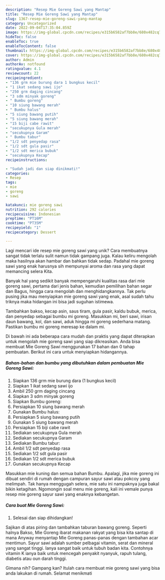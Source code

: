 ```yaml
---
description: "Resep Mie Goreng Sawi yang Mantap"
title: "Resep Mie Goreng Sawi yang Mantap"
slug: 1367-resep-mie-goreng-sawi-yang-mantap
category: Uncategorized
date: 2022-09-04T17:35:04.859Z
image: https://img-global.cpcdn.com/recipes/e315b6582af7bb8e/680x482cq70/mie-goreng-sawi-foto-resep-utama.jpg
hideToc: false
enableToc: true
enableTocContent: false
thumbnail: https://img-global.cpcdn.com/recipes/e315b6582af7bb8e/680x482cq70/mie-goreng-sawi-foto-resep-utama.jpg
cover: https://img-global.cpcdn.com/recipes/e315b6582af7bb8e/680x482cq70/mie-goreng-sawi-foto-resep-utama.jpg
author: Admin
authorAv: notfound
ratingvalue: 4.1
reviewcount: 22
recipeingredient:
- "136 grm mie burung dara 1 bungkus kecil"
- "1 ikat sedang sawi ijo"
- "250 grm daging cincang"
- "3 sdm minyak goreng"
- " Bumbu goreng"
- "10 siung bawang merah"
- " Bumbu halus"
- "5 siung bawang putih"
- "5 siung bawang merah"
- "15 biji cabe rawit"
- "secukupnya Gula merah"
- "secukupnya Garam"
- " Bumbu tabur"
- "1/2 sdt penyedap rasa"
- "1/2 sdt gula pasir"
- "1/2 sdt merica bubuk"
- "secukupnya Kecap"
recipeinstructions:

- "Sudah jadi dan siap dinikmati!"
categories:
- Resep
tags:
- mie
- goreng
- sawi

katakunci: mie goreng sawi 
nutrition: 292 calories
recipecuisine: Indonesian
preptime: "PT16M"
cooktime: "PT35M"
recipeyield: "1"
recipecategory: Dessert

---
```





Lagi mencari ide resep mie goreng sawi yang unik? Cara membuatnya sangat tidak terlalu sulit namun tidak gampang juga. Kalau keliru mengolah maka hasilnya akan hambar dan bahkan tidak sedap. Padahal mie goreng sawi yang enak harusnya sih mempunyai aroma dan rasa yang dapat memancing selera Kita.





Banyak hal yang sedikit banyak mempengaruhi kualitas rasa dari mie goreng sawi, pertama dari jenis bahan, kemudian pemilihan bahan segar dan Bagus, hingga cara mengolah dan menghidangkannya. Tak perlu pusing jika mau menyiapkan mie goreng sawi yang enak,      asal sudah tahu triknya maka hidangan ini bisa jadi suguhan istimewa.














Tambahkan bakso, kecap asin, saus tiram, gula pasir, kaldu bubuk, merica, dan penyedap sebagai bumbu mi goreng. Masukkan mi, beri sawi, irisan daun bawang, kol, dan sawi, aduk hingga mi goreng sederhana matang. Pastikan bumbu mi goreng meresap ke dalam mi.






Di bawah ini ada beberapa cara mudah dan praktis yang dapat diterapkan untuk mengolah mie goreng sawi yang siap dikreasikan. Anda bisa membuat Mie Goreng Sawi menggunakan 17 bahan dan 0 tahap pembuatan. Berikut ini cara untuk menyiapkan hidangannya.

<!--inarticleads1-->

##### Bahan-bahan dan bumbu yang dibutuhkan dalam pembuatan Mie Goreng Sawi:

1. Siapkan 136 grm mie burung dara (1 bungkus kecil)
1. Siapkan 1 ikat sedang sawi ijo
1. Ambil 250 grm daging cincang
1. Siapkan 3 sdm minyak goreng
1. Siapkan  Bumbu goreng:
1. Persiapkan 10 siung bawang merah
1. Gunakan  Bumbu halus:
1. Persiapkan 5 siung bawang putih
1. Gunakan 5 siung bawang merah
1. Persiapkan 15 biji cabe rawit
1. Sediakan secukupnya Gula merah
1. Sediakan secukupnya Garam
1. Sediakan  Bumbu tabur:
1. Ambil 1/2 sdt penyedap rasa
1. Sediakan 1/2 sdt gula pasir
1. Sediakan 1/2 sdt merica bubuk
1. Gunakan secukupnya Kecap


Masukkan mie kuning dan semua bahan Bumbu. Apalagi, jika mie goreng ini dibuat sendiri di rumah dengan campuran sayur sawi atau pokcoy yang melimpah. Tak hanya menggugah selera, mie satu ini nampaknya juga bakal bikin ketagihan. Ngomongin soal menu mie goreng, kali ini vemale punya resep mie goreng sayur sawi yang enaknya kebangetan. 

<!--inarticleads2-->

##### Cara buat Mie Goreng Sawi:


1. Selesai dan siap dihidangkan!

Sajikan di atas piring dan tambahkan taburan bawang goreng. Seperti halnya Bakso, Mie Goreng ibarat makanan rakyat yang bisa kita santap di mana Anyway menyantap Mie Goreng panas-panas dengan tambahan acar mentimun. Sayur sawi adalah sumber pelbagai vitamin, serat dan mineral yang sangat tinggi. Ianya sangat baik untuk tubuh badan kita. Contohnya vitamin K ianya baik untuk mencegah penyakit nyanyuk, rapuh tulang, diabetis atau oun darah tinggi. 

Gimana nih? Gampang kan? Itulah cara membuat mie goreng sawi yang bisa anda lakukan di rumah. Selamat menikmati
